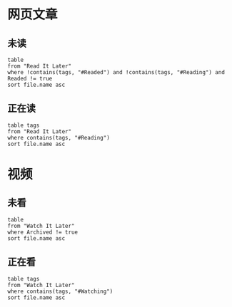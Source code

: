 # 网页文章

## 未读
```dataview
table
from "Read It Later"
where !contains(tags, "#Readed") and !contains(tags, "#Reading") and Readed != true
sort file.name asc
```

## 正在读
```dataview
table tags
from "Read It Later"
where contains(tags, "#Reading")
sort file.name asc
```

# 视频

## 未看
```dataview
table
from "Watch It Later"
where Archived != true
sort file.name asc
```

## 正在看
```dataview
table tags
from "Watch It Later"
where contains(tags, "#Watching")
sort file.name asc
```

